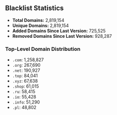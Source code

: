 ## Blacklist Statistics

- **Total Domains:** 2,819,154
- **Unique Domains:** 2,819,154
- **Added Domains Since Last Version:** 725,525
- **Removed Domains Since Last Version:** 928,287

### Top-Level Domain Distribution

-  `.com`: 1,258,827
-  `.org`: 267,690
-  `.net`: 190,927
-  `.top`: 84,041
-  `.xyz`: 67,638
-  `.shop`: 61,015
-  `.ru`: 58,415
-  `.io`: 55,428
-  `.info`: 51,290
-  `.pl`: 48,802

